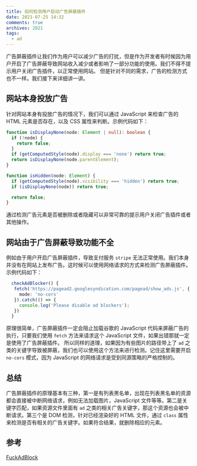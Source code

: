 ```yaml
---
title: 如何检测用户启动广告屏蔽插件
date: 2021-07-25 14:32
comments: true
archives: 2021
tags:
  - ad
---
```


广告屏蔽插件让我们作为用户可以减少广告的打扰，但是作为开发者有时候因为用户开启了广告屏蔽导致网站收入减少或者影响了一部分功能的使用。我们不得不提示用户关闭广告插件，以正常使用网站。
但是针对不同的需求，广告的检测方式也不一样。我们接下来详细讲一讲。

## 网站本身投放广告

针对网站本身有投放广告的情况下，我们可以通过 JavaScript 来检查广告的 HTML 元素是否存在，以及 CSS 属性来判断。示例代码如下：

```ts
function isDisplayNone(node: Element | null): boolean {
  if (!node) {
    return false;
  }
  if (getComputedStyle(node).display === 'none') return true;
  return isDisplayNone(node.parentElement);
}

function isHidden(node: Element) {
  if (getComputedStyle(node).visibility === 'hidden') return true;
  if (isDisplayNone(node)) return true;

  return false;
}
```

通过检测广告元素是否被删除或者隐藏可以非常可靠的提示用户关闭广告插件或者其他操作。

## 网站由于广告屏蔽导致功能不全

例如由于用户开启广告屏蔽插件，导致支付服务 `stripe` 无法正常使用。我们本身并没有在网站上发布广告。这时候可以使用网络请求的方式来检测广告屏蔽插件。示例代码如下：

```ts
  checkAdBlocker() {
   fetch('https://pagead2.googlesyndication.com/pagead/show_ads.js', {
     mode: 'no-cors'
   }).catch(() => {
     console.log('Please disable ad blockers');
   })
  }
```

原理很简单，广告屏蔽插件一定会阻止加载谷歌的 JavaScript 代码来屏蔽广告的执行，只要我们使用 `fetch` 方法来请求这个 JavaScript 文件，如果出错那就一定是使用了广告屏蔽插件。
所以同样的道理，如果因为有些图片的路径带上了 `ad` 之类的关键字导致被屏蔽，我们也可以使用这个方法来进行检测。记住这里需要开启 `no-cors` 模式，因为 JavaScript 的网络请求是受到同源策略的严格控制的。

## 总结

广告屏蔽插件的原理基本有三种，第一是有列表黑名单，出现在列表黑名单的资源都会直接被中断网络请求，例如无法加载图片，JavaScript 文件等等。第二是关键字匹配，如果资源文件里面有 `ad` 之类的相关广告关键字，那这个资源也会被中断请求。第三个是 DOM 检测，针对已经渲染好的 HTML 文件，通过 `class` 属性来检测是否有相关的广告关键字。如果符合结果，就删除相应的元素。

## 参考

[FuckAdBlock](https://github.com/sitexw/FuckAdBlock)
